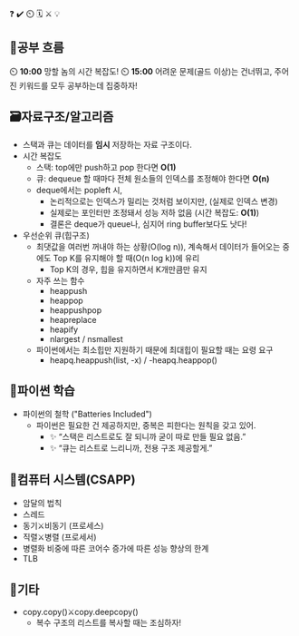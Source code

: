 ❓ ✔️ ⏲️ 🗓️ ⚔️ 💡

## 🧠공부 흐름
⏲️ **10:00** 망할 놈의 시간 복잡도!
⏲️ **15:00** 어려운 문제(골드 이상)는 건너뛰고, 주어진 키워드를 모두 공부하는데 집중하자!

## 🗃️자료구조/알고리즘
- 스택과 큐는 데이터를 **임시** 저장하는 자료 구조이다.
- 시간 복잡도
    - 스택: top에만 push하고 pop 한다면 **O(1)**
    - 큐: dequeue 할 때마다 전체 원소들의 인덱스를 조정해야 한다면 **O(n)**
    - deque에서는 popleft 시, 
        - 논리적으로는 인덱스가 밀리는 것처럼 보이지만, (실제로 인덱스 변경)
        - 실제로는 포인터만 조정돼서 성능 저하 없음 (시간 복잡도: **O(1)**)
        - 결론은 deque가 queue나, 심지어 ring buffer보다도 낫다!
- 우선순위 큐(힙구조)
    - 최댓값을 여러번 꺼내야 하는 상황(O(log n)), 계속해서 데이터가 들어오는 중에도 Top K를 유지해야 할 때(O(n log k))에 유리
        - Top K의 경우, 힙을 유지하면서 K개만큼만 유지
    - 자주 쓰는 함수
        - heappush	
        - heappop
        - heappushpop
        - heapreplace
        - heapify
        - nlargest / nsmallest 
    - 파이썬에서는 최소힙만 지원하기 때문에 최대힙이 필요할 때는 요령 요구
        - heapq.heappush(list, -x) / -heapq.heappop()

## 🐍파이썬 학습
- 파이썬의 철학 ("Batteries Included")
    - 파이썬은 필요한 건 제공하지만, 중복은 피한다는 원칙을 갖고 있어.
        - ✨ “스택은 리스트로도 잘 되니까 굳이 따로 만들 필요 없음.”
        - ✨ “큐는 리스트로 느리니까, 전용 구조 제공할게.”

## 📓컴퓨터 시스템(CSAPP)
- 암달의 법칙
- 스레드
- 동기⚔️비동기 (프로세스)
- 직렬⚔️병렬 (프로세서)
- 병렬화 비중에 따른 코어수 증가에 따른 성능 향상의 한계
- TLB

## 📌기타
- copy.copy()⚔️copy.deepcopy() 
    - 복수 구조의 리스트를 복사할 때는 조심하자!